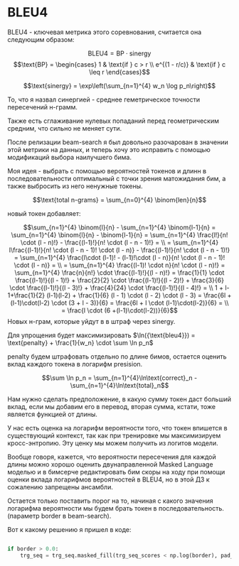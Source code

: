 # BLEU4

BLEU4 - ключевая метрика этого соревнования, считается она следующим образом:

$$\text{BLEU4} = \text{BP} \cdot \text{sinergy}$$
$$\text{BP} = \begin{cases}
1 & \text{if } c > r \\
e^{(1 - r/c)} & \text{if } c \leq r
\end{cases}$$

$$\text{sinergy} = \exp\left(\sum_{n=1}^{4} w_n \log p_n\right)$$

То, что я назвал синергией - среднее геметрическое точности пересечений н-грамм.

Также есть сглаживание нулевых попаданий перед геометрическим средним, что сильно не меняет сути.

После релизации beam-search я был довольно разочарован в значении этой метрики на данных, и теперь хочу это исправить с помощью модификаций выбора наилучшего бима.

Моя идея - выбрать с помощью вероятностей токенов и длинн в последовательности оптимальный с точки зрения матожидания бим, а также выбросить из него ненужные токены.

$$\text{total n-grams} = \sum_{n=0}^{4} \binom{len}{n}$$

новый токен добавляет:

$$\sum_{n=1}^{4} \binom{l}{n} - \sum_{n=1}^{4} \binom{l-1}{n} = \sum_{n=1}^{4} \binom{l}{n} - \binom{l-1}{n} = \sum_{n=1}^{4} \frac{l!}{n! \cdot (l - n)!} - \frac{(l-1)!}{n! \cdot (l - n - 1)!} = \\
= \sum_{n=1}^{4} l\frac{(l-1)!}{n! \cdot (l - n - 1)! \cdot (l - n)} - \frac{(l-1)!}{n! \cdot (l - n - 1)!} = \sum_{n=1}^{4} \frac{l\cdot (l-1)! - (l-1)!\cdot (l - n)}{n! \cdot (l - n - 1)! \cdot (l - n)} = \\
= \sum_{n=1}^{4} \frac{(l-1)! \cdot n}{n! \cdot (l - n)!} = \sum_{n=1}^{4} \frac{n}{n!} \cdot \frac{(l-1)!}{(l - n)!} = \frac{1}{1} \cdot \frac{(l-1)!}{(l - 1)!} + \frac{2}{2} \cdot \frac{(l-1)!}{(l - 2)!} + \frac{3}{6} \cdot \frac{(l-1)!}{(l - 3)!} + \frac{4}{24} \cdot \frac{(l-1)!}{(l - 4)!} = \\
1 + l-1+\frac{1}{2} (l-1)(l-2) + \frac{1}{6} (l - 1) \cdot (l - 2) \cdot (l - 3) = \frac{6l + (l-1)\cdot(l-2) \cdot (3 + l - 3)}{6} = \frac{6l + l \cdot (l-1)\cdot(l-2)}{6} = \\
= \frac{l \cdot (6 +(l-1)\cdot(l-2))}{6}$$ Новых н-грам, которые уйдут в в штраф через sinergy.

Для упрощения будет максимизировать $\ln({\text{bleu4}}) = \text{penalty} + \frac{1}{w_n} \cdot \sum \ln p_n$

penalty будем штрафовать отдельно по длине бимов, остается оценить вклад каждого токена в логарифм presision.

$$\sum \ln p_n = \sum_{n=1}^{4}\ln\text{correct}_n - \sum_{n=1}^{4}\ln\text{total}_n$$

Нам нужно сделать предположение, в какую сумму токен даст больший вклад, если мы добавим его в перевод, вторая сумма, кстати, тоже является функцией от длины.

У нас есть оценка на логарифм вероятности того, что токен впишется в существующий контекст, так как при тренировке мы максимизируем кросс-энтропию. Эту ценку мы можем получить из логитов модели.

Вообще говоря, кажется, что вероятности пересечения для каждой длины можно хорошо оценить двунаправленной Masked Language моделью и в бимсерче редактировать бим скоры на ходу при помощи оценки вклада логарифмов вероятностей в BLEU4, но в этой ДЗ к сожалению запрещены ансамбли.

Остается только поставить порог на то, начиная с какого значения логарифма вероятности мы будем брать токен в последовательность. (параметр border в beam-search).

Вот к какому решению я пришел в коде:
```python

if border > 0.0:
    trg_seq = trg_seq.masked_fill(trg_seq_scores < np.log(border), pad_idx)

```
